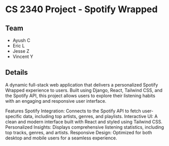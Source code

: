 # CS 2340 Project - Spotify Wrapped

## Team
 * Ayush C
 * Eric L
 * Jesse Z
 * Vincent Y

## Details
A dynamic full-stack web application that delivers a personalized Spotify Wrapped experience to users. Built using Django, React, Tailwind CSS, and the Spotify API, this project allows users to explore their listening habits with an engaging and responsive user interface.

Features
Spotify Integration: Connects to the Spotify API to fetch user-specific data, including top artists, genres, and playlists.
Interactive UI: A clean and modern interface built with React and styled using Tailwind CSS.
Personalized Insights: Displays comprehensive listening statistics, including top tracks, genres, and artists.
Responsive Design: Optimized for both desktop and mobile users for a seamless experience.
